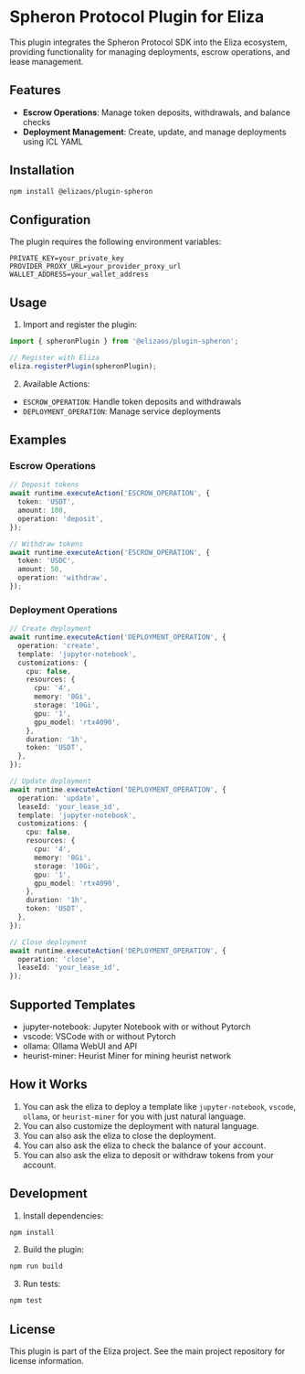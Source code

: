 # Spheron Protocol Plugin for Eliza

This plugin integrates the Spheron Protocol SDK into the Eliza ecosystem, providing functionality for managing deployments, escrow operations, and lease management.

## Features

- **Escrow Operations**: Manage token deposits, withdrawals, and balance checks
- **Deployment Management**: Create, update, and manage deployments using ICL YAML

## Installation

```bash
npm install @elizaos/plugin-spheron
```

## Configuration

The plugin requires the following environment variables:

```env
PRIVATE_KEY=your_private_key
PROVIDER_PROXY_URL=your_provider_proxy_url
WALLET_ADDRESS=your_wallet_address
```

## Usage

1. Import and register the plugin:

```typescript
import { spheronPlugin } from '@elizaos/plugin-spheron';

// Register with Eliza
eliza.registerPlugin(spheronPlugin);
```

2. Available Actions:

- `ESCROW_OPERATION`: Handle token deposits and withdrawals
- `DEPLOYMENT_OPERATION`: Manage service deployments

## Examples

### Escrow Operations

```typescript
// Deposit tokens
await runtime.executeAction('ESCROW_OPERATION', {
  token: 'USDT',
  amount: 100,
  operation: 'deposit',
});

// Withdraw tokens
await runtime.executeAction('ESCROW_OPERATION', {
  token: 'USDC',
  amount: 50,
  operation: 'withdraw',
});
```

### Deployment Operations

```typescript
// Create deployment
await runtime.executeAction('DEPLOYMENT_OPERATION', {
  operation: 'create',
  template: 'jupyter-notebook',
  customizations: {
    cpu: false,
    resources: {
      cpu: '4',
      memory: '8Gi',
      storage: '10Gi',
      gpu: '1',
      gpu_model: 'rtx4090',
    },
    duration: '1h',
    token: 'USDT',
  },
});

// Update deployment
await runtime.executeAction('DEPLOYMENT_OPERATION', {
  operation: 'update',
  leaseId: 'your_lease_id',
  template: 'jupyter-notebook',
  customizations: {
    cpu: false,
    resources: {
      cpu: '4',
      memory: '8Gi',
      storage: '10Gi',
      gpu: '1',
      gpu_model: 'rtx4090',
    },
    duration: '1h',
    token: 'USDT',
  },
});

// Close deployment
await runtime.executeAction('DEPLOYMENT_OPERATION', {
  operation: 'close',
  leaseId: 'your_lease_id',
});
```

## Supported Templates

- jupyter-notebook: Jupyter Notebook with or without Pytorch
- vscode: VSCode with or without Pytorch
- ollama: Ollama WebUI and API
- heurist-miner: Heurist Miner for mining heurist network

## How it Works

1. You can ask the eliza to deploy a template like `jupyter-notebook`, `vscode`, `ollama`, or `heurist-miner` for you with just natural language.
2. You can also customize the deployment with natural language.
3. You can also ask the eliza to close the deployment.
4. You can also ask the eliza to check the balance of your account.
5. You can also ask the eliza to deposit or withdraw tokens from your account.

## Development

1. Install dependencies:

```bash
npm install
```

2. Build the plugin:

```bash
npm run build
```

3. Run tests:

```bash
npm test
```

## License

This plugin is part of the Eliza project. See the main project repository for license information.
